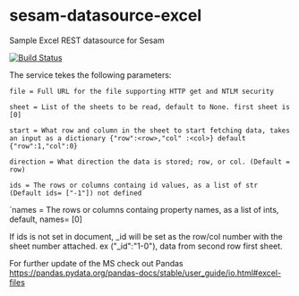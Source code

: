 # sesam-datasource-excel
Sample Excel REST datasource for Sesam

[![Build Status](https://travis-ci.org/sesam-community/excel.svg?branch=master)](https://travis-ci.org/sesam-community/excel)

The service tekes the following parameters:

`file = Full URL for the file supporting HTTP get and NTLM security`

`sheet = List of the sheets to be read, default to None. first sheet is [0]`

`start = What row and column in the sheet to start fetching data, takes an input as a dictionary {"row":<row>,"col" :<col>} default {"row":1,"col":0}`

`direction = What direction the data is stored; row, or col. (Default = row)`

`ids = The rows or columns containg id values, as a list of str (Default ids= ["-1"]) not defined`

`names = The rows or columns containg property names, as a list of ints, default, names= [0]


If ids is not set in document, _id will be set as the row/col number with the sheet number attached. ex ("_id":"1-0"), data from second row first sheet.



For further update of the MS check out Pandas https://pandas.pydata.org/pandas-docs/stable/user_guide/io.html#excel-files
